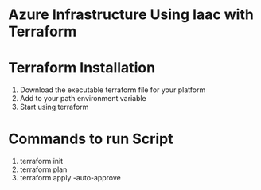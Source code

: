 # Azure Infrastructure Using Iaac with Terraform

# Terraform Installation
1. Download the executable terraform file for your platform
2. Add to your path environment variable
3. Start using terraform

# Commands to run Script
1. terraform init
2. terraform plan
3. terraform apply -auto-approve
